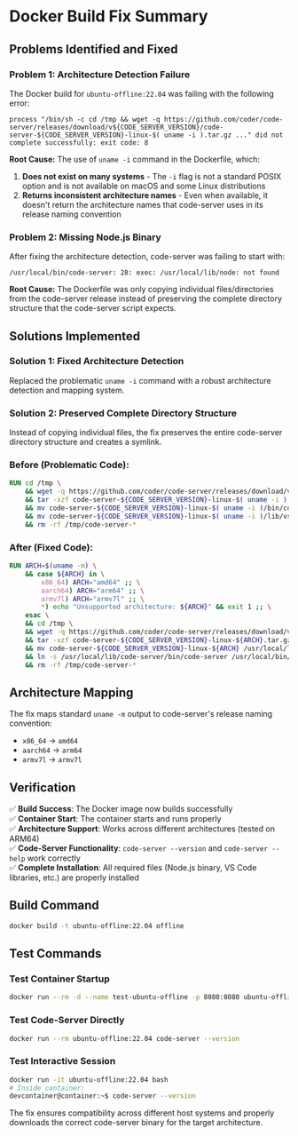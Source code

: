 # Docker Build Fix Summary

## Problems Identified and Fixed

### Problem 1: Architecture Detection Failure
The Docker build for `ubuntu-offline:22.04` was failing with the following error:
```
process "/bin/sh -c cd /tmp && wget -q https://github.com/coder/code-server/releases/download/v${CODE_SERVER_VERSION}/code-server-${CODE_SERVER_VERSION}-linux-$( uname -i ).tar.gz ..." did not complete successfully: exit code: 8
```

**Root Cause:** The use of `uname -i` command in the Dockerfile, which:
1. **Does not exist on many systems** - The `-i` flag is not a standard POSIX option and is not available on macOS and some Linux distributions
2. **Returns inconsistent architecture names** - Even when available, it doesn't return the architecture names that code-server uses in its release naming convention

### Problem 2: Missing Node.js Binary
After fixing the architecture detection, code-server was failing to start with:
```
/usr/local/bin/code-server: 28: exec: /usr/local/lib/node: not found
```

**Root Cause:** The Dockerfile was only copying individual files/directories from the code-server release instead of preserving the complete directory structure that the code-server script expects.

## Solutions Implemented

### Solution 1: Fixed Architecture Detection
Replaced the problematic `uname -i` command with a robust architecture detection and mapping system.

### Solution 2: Preserved Complete Directory Structure
Instead of copying individual files, the fix preserves the entire code-server directory structure and creates a symlink.

### Before (Problematic Code):
```dockerfile
RUN cd /tmp \
    && wget -q https://github.com/coder/code-server/releases/download/v${CODE_SERVER_VERSION}/code-server-${CODE_SERVER_VERSION}-linux-$( uname -i ).tar.gz \
    && tar -xzf code-server-${CODE_SERVER_VERSION}-linux-$( uname -i ).tar.gz \
    && mv code-server-${CODE_SERVER_VERSION}-linux-$( uname -i )/bin/code-server /usr/local/bin/ \
    && mv code-server-${CODE_SERVER_VERSION}-linux-$( uname -i )/lib/vscode /usr/local/lib/ \
    && rm -rf /tmp/code-server-*
```

### After (Fixed Code):
```dockerfile
RUN ARCH=$(uname -m) \
    && case ${ARCH} in \
        x86_64) ARCH="amd64" ;; \
        aarch64) ARCH="arm64" ;; \
        armv7l) ARCH="armv7l" ;; \
        *) echo "Unsupported architecture: ${ARCH}" && exit 1 ;; \
    esac \
    && cd /tmp \
    && wget -q https://github.com/coder/code-server/releases/download/v${CODE_SERVER_VERSION}/code-server-${CODE_SERVER_VERSION}-linux-${ARCH}.tar.gz \
    && tar -xzf code-server-${CODE_SERVER_VERSION}-linux-${ARCH}.tar.gz \
    && mv code-server-${CODE_SERVER_VERSION}-linux-${ARCH} /usr/local/lib/code-server \
    && ln -s /usr/local/lib/code-server/bin/code-server /usr/local/bin/code-server \
    && rm -rf /tmp/code-server-*
```

## Architecture Mapping
The fix maps standard `uname -m` output to code-server's release naming convention:
- `x86_64` → `amd64`
- `aarch64` → `arm64` 
- `armv7l` → `armv7l`

## Verification
✅ **Build Success**: The Docker image now builds successfully  
✅ **Container Start**: The container starts and runs properly  
✅ **Architecture Support**: Works across different architectures (tested on ARM64)  
✅ **Code-Server Functionality**: `code-server --version` and `code-server --help` work correctly  
✅ **Complete Installation**: All required files (Node.js binary, VS Code libraries, etc.) are properly installed

## Build Command
```bash
docker build -t ubuntu-offline:22.04 offline
```

## Test Commands

### Test Container Startup
```bash
docker run --rm -d --name test-ubuntu-offline -p 8080:8080 ubuntu-offline:22.04
```

### Test Code-Server Directly
```bash
docker run --rm ubuntu-offline:22.04 code-server --version
```

### Test Interactive Session
```bash
docker run -it ubuntu-offline:22.04 bash
# Inside container:
devcontainer@container:~$ code-server --version
```

The fix ensures compatibility across different host systems and properly downloads the correct code-server binary for the target architecture.